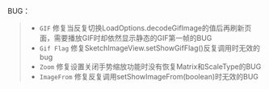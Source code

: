 BUG：
>* `GIF` 修复当反复切换LoadOptions.decodeGifImage的值后再刷新页面，需要播放GIF时却依然显示静态的GIF第一帧的BUG
>* `Gif Flag` 修复SketchImageView.setShowGifFlag()反复调用时无效的bug
>* `Zoom` 修复设置关闭手势缩放功能时没有恢复Matrix和ScaleType的BUG
>* `ImageFrom` 修复反复调用setShowImageFrom(boolean)时无效的BUG